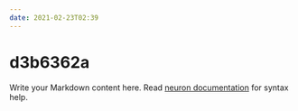 ```yaml
---
date: 2021-02-23T02:39
---
```


# d3b6362a

Write your Markdown content here. Read [neuron documentation](https://neuron.zettel.page/2011404.html) for syntax help.

